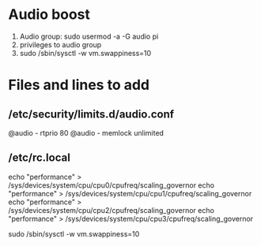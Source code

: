 # Audio boost

1. Audio group: sudo usermod -a -G audio pi
2. privileges to audio group
3. sudo /sbin/sysctl -w vm.swappiness=10

# Files and lines to add

## /etc/security/limits.d/audio.conf
@audio - rtprio 80
@audio - memlock unlimited

## /etc/rc.local

echo "performance" > /sys/devices/system/cpu/cpu0/cpufreq/scaling_governor
echo "performance" > /sys/devices/system/cpu/cpu1/cpufreq/scaling_governor
echo "performance" > /sys/devices/system/cpu/cpu2/cpufreq/scaling_governor
echo "performance" > /sys/devices/system/cpu/cpu3/cpufreq/scaling_governor

sudo /sbin/sysctl -w vm.swappiness=10
